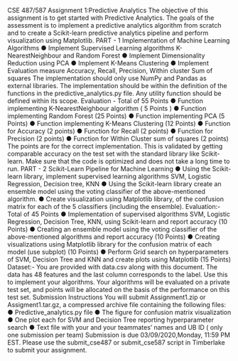 CSE 487/587 Assignment 1:Predictive Analytics
The objective of this assignment is to get started with Predictive Analytics. The goals of the
assessment is to implement a predictive analytics algorithm from scratch and to create a
Scikit-learn predictive analytics pipeline and perform visualization using Matplotlib.
PART - 1
Implementation of Machine Learning Algorithms
● Implement Supervised Learning algorithms K-NearestNeighbour and Random Forest
● Implement Dimensionality Reduction using PCA
● Implement K-Means Clustering
● Implement Evaluation measure Accuracy, Recall, Precision, Within cluster Sum of
squares
The implementation should only use NumPy and Pandas as external libraries. The
implementation should be within the definition of the functions in the predictive_analytics.py file.
Any utility function should be defined within its scope.
Evaluation - Total of 55 Points
● Function implementing K-NearestNeighbour algorithm ( 5 Points )
● Function implementing Random Forest (25 Points)
● Function implementing PCA (5 Points)
● Function implementing K-Means Clustering (12 Points)
● Function for Accuracy (2 points)
● Function for Recall (2 points)
● Function for Precision (2 points)
● Function for Within Cluster sum of squares (2 points)
The points are for the correct implementation. This is validated by getting comparable accuracy
on the test set with the standard library like Scikit-learn. Make sure that the code is optimized
and does not take a long time to run.
PART - 2
Scikit-Learn Pipeline for Machine Learning
● Using the Scikit-learn library, implement supervised learning algorithms SVM, Logistic
Regression, Decision tree, KNN
● Using the Scikit-learn library create an ensemble model using the voting classifier of the
above-mentioned algorithm.
● Create visualization using Matplotlib library, of the confusion matrix for each of the 5
classifiers (including the ensemble).
Evaluation:- Total of 45 Points
● Implementation of supervised algorithms SVM, Logistic Regression, Decision Tree,
KNN, using Scikit-learn and report accuracy (10 Points)
● Creating an ensemble model using the voting classifier of the above-mentioned
algorithms and report accuracy (10 Points)
● Creating visualizations using Matplotlib library for the confusion matrix of each model
(use subplot) (10 Points)
● Perform Grid search on hyperparameters of SVM, Decision Tree and KNN and create
plots using Matplotlib (15 Points)
Dataset:-
You are provided with data.csv along with this document. The data has 48 features and the last
column corresponds to the label. Use this to implement your algorithms. Your algorithms will be
evaluated on a private test set, and points will be allocated on the basis of the performance on
this test set.
Submission Instructions
You will submit Assignment1.zip or Assigment1.tar.gz, a compressed archive file containing the
following files:
● Predictive_analytics.py file
● The figure for confusion matrix visualization
● One plot each for SVM and Decision Tree reporting hyperparameter search
● Text file with your and your teammates’ names and UB ID ( only one submission per
team)
Submission is due 03/09/2020,Monday, 11:59 PM EST. Please use the submit_cse487 or
submit_cse587 script in Timberlake to submit your assignment.